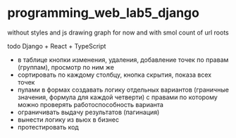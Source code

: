 # programming_web_lab5_django

without styles and js drawing graph for now and with smol count of url roots

todo
Django + React + TypeScript

* в таблице кнопки изменения, удаления, добавление точек по правам (группам), просмотр по ним же
* сортировать по каждому столбцу, кнопка скрытия, показа всех точек
* пулами в формах создавать логику отдельных вариантов (граничные значения, формула для каждой четверти) с правами по которому можно проверять работоспособность варианта 
* ограничивать выдачу результатов (пагинация)
* вынести логику из вьюх в бизнес
* протестировать код 
